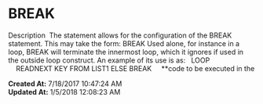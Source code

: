 # BREAK

Description  The statement allows for the configuration of the BREAK statement. This may take the form: BREAK Used alone, for instance in a loop, BREAK will terminate the innermost loop, which it ignores if used in the outside loop construct. An example of its use is as:   LOOP     READNEXT KEY FROM LIST1 ELSE BREAK     **code to be executed in the   

**Created At:** 7/18/2017 10:47:24 AM  
**Updated At:** 1/5/2018 12:08:23 AM  

